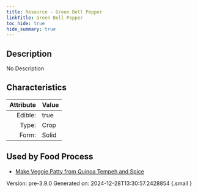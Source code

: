 ```yaml
---
title: Resource - Green Bell Pepper
linkTitle: Green Bell Pepper
toc_hide: true
hide_summary: true
---
```


## Description
No Description

## Characteristics

| Attribute      | Value |
|--------:|:------|
|Edible:|true|
|Type:|Crop|
|Form:|Solid|
 



    
## Used by Food Process

- [Make Veggie Patty from Quinoa Tempeh and Spice](/docs/definitions/food/make-veggie-patty-from-quinoa-tempeh-and-spice)


Version: pre-3.9.0 Generated on: 2024-12-28T13:30:57.2428854
{.small }
